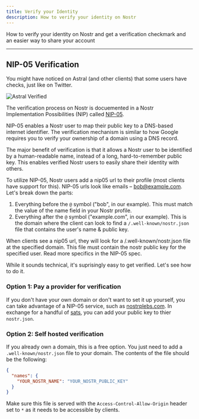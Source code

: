 ```yaml
---
title: Verify your Identity
description: How to verify your identity on Nostr
---
```


How to verify your identity on Nostr and get a verification checkmark and an easier way to share your account

---

## NIP-05 Verification
You might have noticed on Astral (and other clients) that some users have checks, just like on Twitter.

![Astral Verified](/images/astral-verified.png)

The verification process on Nostr is docuemented in a Nostr Implementation Possibilities (NIP) called [NIP-05](https://github.com/nostr-protocol/nips/blob/master/05.md).

NIP-05 enables a Nostr user to map their public key to a DNS-based internet identifier. The verification mechanism is similar to how Google requires you to verify your ownership of a domain using a DNS record.

The major benefit of verification is that it allows a Nostr user to be identified by a human-readable name, instead of a long, hard-to-remember public key. This enables verified Nostr users to easily share their identity with others.

To utilize NIP-05, Nostr users add a nip05 url to their profile (most clients have support for this). NIP-05 urls look like emails – bob@example.com. Let's break down the parts:

1. Everything before the `@` symbol ("bob", in our example). This must match the value of the name field in your Nostr profile.
1. Everything after the `@` symbol ("example.com", in our example). This is the domain where the client can look to find a `/.well-known/nostr.json` file that contains the user's name & public key.

When clients see a nip05 url, they will look for a /.well-known/nostr.json file at the specified domain. This file must contain the nostr public key for the specified user. Read more specifics in the NIP-05 spec.

While it sounds technical, it's suprisingly easy to get verified. Let's see how to do it.

### Option 1: Pay a provider for verification

If you don't have your own domain or don't want to set it up yourself, you can take advantage of a NIP-05 service, such as [nostrplebs.com](https://nostrplebs.com). In exchange for a handful of [sats](https://coinmarketcap.com/alexandria/glossary/satoshi-sats), you can add your public key to thier `nostr.json`.


### Option 2: Self hosted verification

If you already own a domain, this is a free option. You just need to add a `.well-known/nostr.json` file to your domain. The contents of the file should be the following:

```json
{
  "names": {
    "YOUR_NOSTR_NAME": "YOUR_NOSTR_PUBLIC_KEY"
  }
}
```

Make sure this file is served with the `Access-Control-Allow-Origin` header set to `*` as it needs to be accessible by clients.



